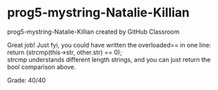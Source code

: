# prog5-mystring-Natalie-Killian
prog5-mystring-Natalie-Killian created by GitHub Classroom  

Great job! Just fyi, you could have written the overloaded== in one line:  
return (strcmp(this->str, other.str) == 0);  
strcmp understands different length strings, and you can just return the bool comparison above.  

Grade: 40/40
